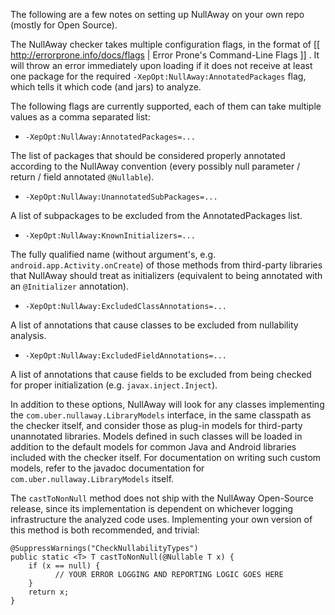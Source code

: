 The following are a few notes on setting up NullAway on your own repo (mostly for Open Source).

The NullAway checker takes multiple configuration flags, in the format of [[ http://errorprone.info/docs/flags | Error Prone's Command-Line Flags ]] . It will throw an error immediately upon loading if it does not receive at least one package for the required `-XepOpt:NullAway:AnnotatedPackages` flag, which tells it which code (and jars) to analyze.

The following flags are currently supported, each of them can take multiple values as a comma separated list:

  - `-XepOpt:NullAway:AnnotatedPackages=...`

The list of packages that should be considered properly annotated according to the NullAway convention (every possibly null parameter / return / field annotated `@Nullable`).

  - `-XepOpt:NullAway:UnannotatedSubPackages=...`

A list of subpackages to be excluded from the AnnotatedPackages list.

  - `-XepOpt:NullAway:KnownInitializers=...`

The fully qualified name (without argument's, e.g. `android.app.Activity.onCreate`) of those methods from third-party libraries that NullAway should treat as initializers (equivalent to being annotated with an `@Initializer` annotation).

  - `-XepOpt:NullAway:ExcludedClassAnnotations=...`

A list of annotations that cause classes to be excluded from nullability analysis.

  - `-XepOpt:NullAway:ExcludedFieldAnnotations=...`

A list of annotations that cause fields to be excluded from being checked for proper initialization (e.g. `javax.inject.Inject`).

In addition to these options, NullAway will look for any classes implementing the `com.uber.nullaway.LibraryModels` interface, in the same classpath as the checker itself, and consider those as plug-in models for third-party unannotated libraries. Models defined in such classes will be loaded in addition to the default models for common Java and Android libraries included with the checker itself. For documentation on writing such custom models, refer to the javadoc documentation for `com.uber.nullaway.LibraryModels` itself.

The `castToNonNull` method does not ship with the NullAway Open-Source release, since its implementation is dependent on whichever logging infrastructure the analyzed code uses. Implementing your own version of this method is both recommended, and trivial:

```
@SuppressWarnings("CheckNullabilityTypes")
public static <T> T castToNonNull(@Nullable T x) {
    if (x == null) {
          // YOUR ERROR LOGGING AND REPORTING LOGIC GOES HERE
    }
    return x;
}
```

